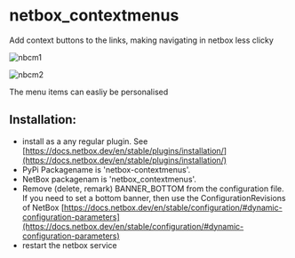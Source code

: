 # netbox_contextmenus
Add context buttons to the links, making navigating in netbox less clicky

![nbcm1](docs/nbcm3.png)

![nbcm2](docs/nbcm4.png)

The menu items can easliy be personalised

## Installation:

- install as a any regular plugin.  See  [https://docs.netbox.dev/en/stable/plugins/installation/](https://docs.netbox.dev/en/stable/plugins/installation/)
- PyPi Packagename is 'netbox-contextmenus'.
- NetBox packagenam is 'netbox_contextmenus'.
- Remove (delete, remark) BANNER_BOTTOM from the configuration file. If you need to set a bottom banner, then use the ConfigurationRevisions of NetBox [https://docs.netbox.dev/en/stable/configuration/#dynamic-configuration-parameters](https://docs.netbox.dev/en/stable/configuration/#dynamic-configuration-parameters)
- restart the netbox service
